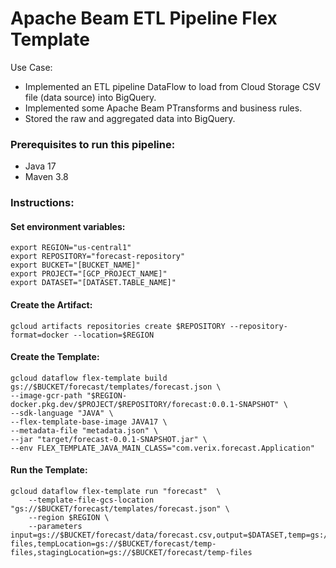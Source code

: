 # Apache Beam ETL Pipeline Flex Template

Use Case:

* Implemented an ETL pipeline DataFlow to load from Cloud Storage CSV file (data source) into BigQuery.
* Implemented some Apache Beam PTransforms and business rules.
* Stored the raw and aggregated data into BigQuery.

### Prerequisites to run this pipeline:

* Java 17
* Maven 3.8

### Instructions:

#### Set environment variables:
```shell
export REGION="us-central1"
export REPOSITORY="forecast-repository"
export BUCKET="[BUCKET_NAME]"
export PROJECT="[GCP_PROJECT_NAME]"
export DATASET="[DATASET.TABLE_NAME]"
```

#### Create the Artifact:
```shell
gcloud artifacts repositories create $REPOSITORY --repository-format=docker --location=$REGION
```

#### Create the Template:
```shell
gcloud dataflow flex-template build gs://$BUCKET/forecast/templates/forecast.json \
--image-gcr-path "$REGION-docker.pkg.dev/$PROJECT/$REPOSITORY/forecast:0.0.1-SNAPSHOT" \
--sdk-language "JAVA" \
--flex-template-base-image JAVA17 \
--metadata-file "metadata.json" \
--jar "target/forecast-0.0.1-SNAPSHOT.jar" \
--env FLEX_TEMPLATE_JAVA_MAIN_CLASS="com.verix.forecast.Application"
```

#### Run the Template:
```shell
gcloud dataflow flex-template run "forecast"  \
    --template-file-gcs-location "gs://$BUCKET/forecast/templates/forecast.json" \
    --region $REGION \
    --parameters input=gs://$BUCKET/forecast/data/forecast.csv,output=$DATASET,temp=gs://$BUCKET/forecast/data/temp-files,tempLocation=gs://$BUCKET/forecast/temp-files,stagingLocation=gs://$BUCKET/forecast/temp-files
```